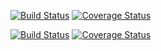 [![Build Status](https://travis-ci.org/magfest/magprime.svg)](https://travis-ci.org/magfest/magprime) [![Coverage Status](https://coveralls.io/repos/github/magfest/magprime/badge.svg?branch=master)](https://coveralls.io/github/magfest/magprime?branch=master)

[![Build Status](https://travis-ci.org/magfest/magprime.svg)](https://travis-ci.org/magfest/magprime) [![Coverage Status](https://coveralls.io/repos/github/magfest/magprime/badge.svg?branch=master)](https://coveralls.io/github/magfest/magprime?branch=master)
